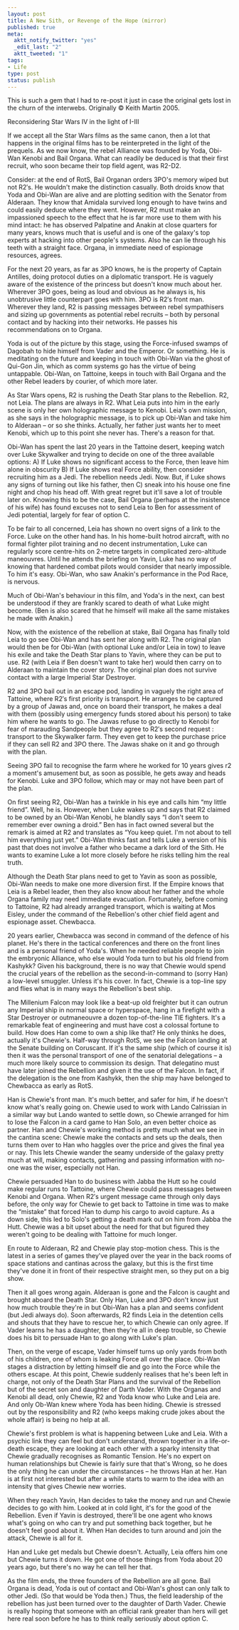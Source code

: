 ```yaml
--- 
layout: post
title: A New Sith, or Revenge of the Hope (mirror)
published: true
meta: 
  aktt_notify_twitter: "yes"
  _edit_last: "2"
  aktt_tweeted: "1"
tags: 
- Life
type: post
status: publish
---
```

This is such a gem that I had to re-post it just in case the original gets lost in the churn of the interwebs. Originally © Keith Martin 2005.

Reconsidering Star Wars IV in the light of I-III

If we accept all the Star Wars films as the same canon, then a lot that happens in the original films has to be reinterpreted in the light of the prequels. As we now know, the rebel Alliance was founded by Yoda, Obi-Wan Kenobi and Bail Organa. What can readily be deduced is that their first recruit, who soon became their top field agent, was R2-D2.

Consider: at the end of RotS, Bail Organan orders 3PO's memory wiped but not R2′s. He wouldn't make the distinction casually. Both droids know that Yoda and Obi-Wan are alive and are plotting sedition with the Senator from Alderaan. They know that Amidala survived long enough to have twins and could easily deduce where they went. However, R2 must make an impassioned speech to the effect that he is far more use to them with his mind intact: he has observed Palpatine and Anakin at close quarters for many years, knows much that is useful and is one of the galaxy's top experts at hacking into other people's systems. Also he can lie through his teeth with a straight face. Organa, in immediate need of espionage resources, agrees.

For the next 20 years, as far as 3PO knows, he is the property of Captain Antilles, doing protocol duties on a diplomatic transport. He is vaguely aware of the existence of the princess but doesn't know much about her. Wherever 3PO goes, being as loud and obvious as he always is, his unobtrusive little counterpart goes with him. 3PO is R2′s front man. Wherever they land, R2 is passing messages between rebel sympathisers and sizing up governments as potential rebel recruits – both by personal contact and by hacking into their networks. He passes his recommendations on to Organa.

Yoda is out of the picture by this stage, using the Force-infused swamps of Dagobah to hide himself from Vader and the Emperor. Or something. He is meditating on the future and keeping in touch with Obi-Wan via the ghost of Qui-Gon Jin, which as comm systems go has the virtue of being untappable. Obi-Wan, on Tattoine, keeps in touch with Bail Organa and the other Rebel leaders by courier, of which more later.

As Star Wars opens, R2 is rushing the Death Star plans to the Rebellion. R2, not Leia. The plans are always in R2. What Leia puts into him in the early scene is only her own holographic message to Kenobi. Leia's own mission, as she says in the holographic message, is to pick up Obi-Wan and take him to Alderaan – or so she thinks. Actually, her father just wants her to meet Kenobi, which up to this point she never has. There's a reason for that.

Obi-Wan has spent the last 20 years in the Tattoine desert, keeping watch over Luke Skywalker and trying to decide on one of the three available options:
A) If Luke shows no significant access to the Force, then leave him alone in obscurity
B) If Luke shows real Force ability, then consider recruiting him as a Jedi. The rebellion needs Jedi. Now.
But, if Luke shows any signs of turning out like his father, then C) sneak into his house one fine night and chop his head off. With great regret but it'll save a lot of trouble later on.
Knowing this to be the case, Bail Organa (perhaps at the insistence of his wife) has found excuses not to send Leia to Ben for assessment of Jedi potential, largely for fear of option C.

To be fair to all concerned, Leia has shown no overt signs of a link to the Force. Luke on the other hand has. In his home-built hotrod aircraft, with no formal fighter pilot training and no decent instrumentation, Luke can regularly score centre-hits on 2-metre targets in complicated zero-altitude maneouvres. Until he attends the briefing on Yavin, Luke has no way of knowing that hardened combat pilots would consider that nearly impossible. To him it's easy. Obi-Wan, who saw Anakin's performance in the Pod Race, is nervous.

Much of Obi-Wan's behaviour in this film, and Yoda's in the next, can best be understood if they are frankly scared to death of what Luke might become. (Ben is also scared that he himself will make all the same mistakes he made with Anakin.)

Now, with the existence of the rebellion at stake, Bail Organa has finally told Leia to go see Obi-Wan and has sent her along with R2. The original plan would then be for Obi-Wan (with optional Luke and/or Leia in tow) to leave his exile and take the Death Star plans to Yavin, where they can be put to use. R2 (with Leia if Ben doesn't want to take her) would then carry on to Alderaan to maintain the cover story. The original plan does not survive contact with a large Imperial Star Destroyer.

R2 and 3PO bail out in an escape pod, landing in vaguely the right area of Tattoine, where R2′s first priority is transport. He arranges to be captured by a group of Jawas and, once on board their transport, he makes a deal with them (possibly using emergency funds stored about his person) to take him where he wants to go. The Jawas refuse to go directly to Kenobi for fear of marauding Sandpeople but they agree to R2′s second request : transport to the Skywalker farm. They even get to keep the purchase price if they can sell R2 and 3PO there. The Jawas shake on it and go through with the plan.

Seeing 3PO fail to recognise the farm where he worked for 10 years gives r2 a moment's amusement but, as soon as possible, he gets away and heads for Kenobi. Luke and 3PO follow, which may or may not have been part of the plan.

On first seeing R2, Obi-Wan has a twinkle in his eye and calls him “my little friend”. Well, he is. However, when Luke wakes up and says that R2 claimed to be owned by an Obi-Wan Kenobi, he blandly says “I don't seem to remember ever owning a droid.” Ben has in fact owned several but the remark is aimed at R2 and translates as “You keep quiet. I'm not about to tell him everything just yet.” Obi-Wan thinks fast and tells Luke a version of his past that does not involve a father who became a dark lord of the Sith. He wants to examine Luke a lot more closely before he risks telling him the real truth.

Although the Death Star plans need to get to Yavin as soon as possible, Obi-Wan needs to make one more diversion first. If the Empire knows that Leia is a Rebel leader, then they also know about her father and the whole Organa family may need immediate evacuation. Fortunately, before coming to Tattoine, R2 had already arranged transport, which is waiting at Mos Eisley, under the command of the Rebellion's other chief field agent and espionage asset. Chewbacca.

20 years earlier, Chewbacca was second in command of the defence of his planet. He's there in the tactical conferences and there on the front lines and is a personal friend of Yoda's. When he needed reliable people to join the embryonic Alliance, who else would Yoda turn to but his old friend from Kashykk? Given his background, there is no way that Chewie would spend the crucial years of the rebellion as the second-in-command to (sorry Han) a low-level smuggler. Unless it's his cover. In fact, Chewie is a top-line spy and flies what is in many ways the Rebellion's best ship.

The Millenium Falcon may look like a beat-up old freighter but it can outrun any Imperial ship in normal space or hyperspace, hang in a firefight with a Star Destroyer or outmaneouvre a dozen top-of-the-line TIE fighters. It's a remarkable feat of engineering and must have cost a colossal fortune to build. How does Han come to own a ship like that? He only thinks he does, actually it's Chewie's. Half-way through RotS, we see the Falcon landing at the Senate building on Coruscant. If it's the same ship (which of course it is) then it was the personal transport of one of the senatorial delegations – a much more likely source to commission its design. That delegatino must have later joined the Rebellion and given it the use of the Falcon. In fact, if the delegation is the one from Kashykk, then the ship may have belonged to Chewbacca as early as RotS.

Han is Chewie's front man. It's much better, and safer for him, if he doesn't know what's really going on. Chewie used to work with Lando Calrissian in a similar way but Lando wanted to settle down, so Chewie arranged for him to lose the Falcon in a card game to Han Solo, an even better choice as partner. Han and Chewie's working method is pretty much what we see in the cantina scene: Chewie make the contacts and sets up the deals, then turns them over to Han who haggles over the price and gives the final yea or nay. This lets Chewie wander the seamy underside of the galaxy pretty much at will, making contacts, gathering and passing information with no-one was the wiser, especially not Han.

Chewie persuaded Han to do business with Jabba the Hutt so he could make regular runs to Tattoine, where Chewie could pass messages between Kenobi and Organa. When R2′s urgent message came through only days before, the only way for Chewie to get back to Tattoine in time was to make the “mistake” that forced Han to dump his cargo to avoid capture. As a down side, this led to Solo's getting a death mark out on him from Jabba the Hutt. Chewie was a bit upset about the need for that but figured they weren't going to be dealing with Tattoine for much longer.

En route to Alderaan, R2 and Chewie play stop-motion chess. This is the latest in a series of games they've played over the year in the back rooms of space stations and cantinas across the galaxy, but this is the first time they've done it in front of their respective straight men, so they put on a big show.

Then it all goes wrong again. Alderaan is gone and the Falcon is caught and brought aboard the Death Star. Only Han, Luke and 3PO don't know just how much trouble they're in but Obi-Wan has a plan and seems confident (but Jedi always do). Soon afterwards, R2 finds Leia in the detention cells and shouts that they have to rescue her, to which Chewie can only agree. If Vader learns he has a daughter, then they're all in deep trouble, so Chewie does his bit to persuade Han to go along with Luke's plan.

Then, on the verge of escape, Vader himself turns up only yards from both of his children, one of whom is leaking Force all over the place. Obi-Wan stages a distraction by letting himself  die and go into the Force while the others escape. At this point, Chewie suddenly realises that he's been left in charge, not only of the Death Star Plans and the survival of the Rebellion but of the secret son and daughter of Darth Vader. With the Organas and Kenobi all dead, only Chewie, R2 and Yoda know who Luke and Leia are. And only Ob-Wan knew where Yoda has been hiding. Chewie is stressed out by the responsibility and R2 (who keeps making crude jokes about the whole affair) is being no help at all.

Chewie's first problem is what is happening between Luke and Leia. With a psychic link they can feel but don't understand, thrown together in a life-or-death escape, they are looking at each other with a sparky intensity that Chewie gradually recognises as Romantic Tension. He's no expert on human relationships but Chewie is fairly sure that that's Wrong, so he does the only thing he can under the circumstances – he throws Han at her. Han is at first not interested but after a while starts to warm to the idea with an intensity that gives Chewie new worries.

When they reach Yavin, Han decides to take the money and run and Chewie decides to go with him. Looked at in cold light, it's for the good of the Rebellion. Even if Yavin is destroyed, there'll be one agent who knows what's going on who can try and put something back together, but he doesn't feel good about it. When Han decides to turn around and join the attack, Chewie is all for it.

Han and Luke get medals but Chewie doesn't. Actually, Leia offers him one but Chewie turns it down. He got one of those things from Yoda about 20 years ago, but there's no way he can tell her that.

As the film ends, the three founders of the Rebellion are all gone. Bail Organa is dead, Yoda is out of contact and Obi-Wan's ghost can only talk to other Jedi. (So that would be Yoda then.) Thus, the field leadership of the rebellion has just been turned over to the daughter of Darth Vader. Chewie is really hoping that someone with an official rank greater than hers will get here real soon before he has to think really seriously about option C.
